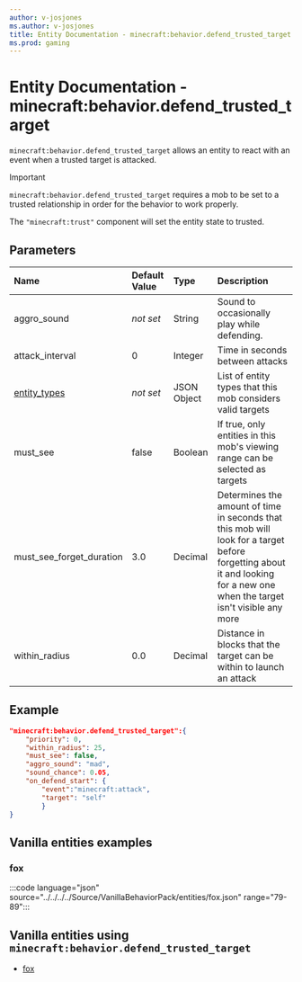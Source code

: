 ```yaml
---
author: v-josjones
ms.author: v-josjones
title: Entity Documentation - minecraft:behavior.defend_trusted_target
ms.prod: gaming
---
```


# Entity Documentation - minecraft:behavior.defend_trusted_target

`minecraft:behavior.defend_trusted_target` allows an entity to react with an event when a trusted target is attacked.

>[!IMPORTANT]
> `minecraft:behavior.defend_trusted_target` requires a mob to be set to a trusted relationship in order for the behavior to work properly.
>
>The `"minecraft:trust"` component will set the entity state to trusted.

## Parameters

|Name |Default Value  |Type  |Description  |
|:----------|:----------|:----------|:----------|
|aggro_sound|*not set* | String| Sound to occasionally play while defending. |
|attack_interval| 0| Integer| Time in seconds between attacks |
|[entity_types](../Definitions/NestedTables/entity_types.md)|*not set* | JSON Object| List of entity types that this mob considers valid targets|
|must_see| false| Boolean| If true, only entities in this mob's viewing range can be selected as targets |
|must_see_forget_duration| 3.0| Decimal| Determines the amount of time in seconds that this mob will look for a target before forgetting about it and looking for a new one when the target isn't visible any more |
|within_radius| 0.0| Decimal| Distance in blocks that the target can be within to launch an attack|

## Example

```json
"minecraft:behavior.defend_trusted_target":{
    "priority": 0,
    "within_radius": 25,
    "must_see": false,
    "aggro_sound": "mad",
    "sound_chance": 0.05,
    "on_defend_start": {
        "event":"minecraft:attack",
        "target": "self"
        }
}
```

## Vanilla entities examples

### fox

:::code language="json" source="../../../../Source/VanillaBehaviorPack/entities/fox.json" range="79-89":::

## Vanilla entities using `minecraft:behavior.defend_trusted_target`

- [fox](../../../../Source/VanillaBehaviorPack_Snippets/entities/fox.md)
